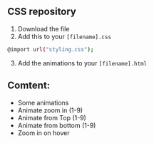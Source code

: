 ## CSS repository
1. Download the file
2. Add this to your `[filename].css`
```bash
@import url("styling.css");
```
3. Add the animations to your `[filename].html`

## Comtent:
- Some animations
- Animate zoom in (1-9)
- Animate from Top (1-9)
- Animate from bottom (1-9)
- Zoom in on hover

